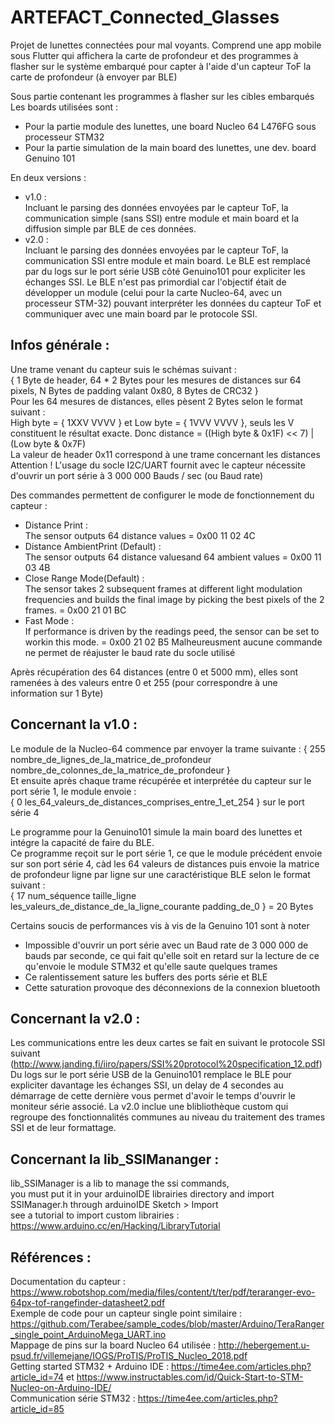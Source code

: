 # ARTEFACT_Connected_Glasses
Projet de lunettes connectées pour mal voyants. Comprend une app mobile sous Flutter qui affichera la carte de profondeur et des programmes à flasher sur le système embarqué pour capter à l'aide d'un capteur ToF la carte de profondeur (à envoyer par BLE)

Sous partie contenant les programmes à flasher sur les cibles embarqués<br />
Les boards utilisées sont :
- Pour la partie module des lunettes, une board Nucleo 64 L476FG sous processeur STM32
- Pour la partie simulation de la main board des lunettes, une dev. board Genuino 101

En deux versions :
- v1.0 :<br /> Incluant le parsing des données envoyées par le capteur ToF, la communication simple (sans SSI) entre module et main board et la diffusion simple par BLE de ces données.
- v2.0 :<br /> Incluant le parsing des données envoyées par le capteur ToF, la communication SSI entre module et main board. Le BLE est remplacé par du logs sur le port série USB côté Genuino101 pour expliciter les échanges SSI. Le BLE n'est pas primordial car l'objectif était de développer un module (celui pour la carte Nucleo-64, avec un processeur STM-32) pouvant interpréter les données du capteur ToF et communiquer avec une main board par le protocole SSI.

## Infos générale :<br />
Une trame venant du capteur suis le schémas suivant : <br />
{ 1 Byte de header, 64 * 2 Bytes pour les mesures de distances sur 64 pixels, N Bytes de padding valant 0x80, 8 Bytes de CRC32 }<br />
Pour les 64 mesures de distances, elles pèsent 2 Bytes selon le format suivant :<br />
High byte = { 1XXV VVVV } et Low byte = { 1VVV VVVV }, seuls les V constituent le résultat exacte. Donc distance = ((High byte & 0x1F) << 7) | (Low byte & 0x7F)<br />
La valeur de header 0x11 correspond à une trame concernant les distances<br />
Attention ! L'usage du socle I2C/UART fournit avec le capteur nécessite d'ouvrir un port série à 3 000 000 Bauds / sec (ou Baud rate)<br />

Des commandes permettent de configurer le mode de fonctionnement du capteur :
- Distance Print :<br /> The sensor outputs 64 distance values = 0x00 11 02 4C
- Distance AmbientPrint (Default) :<br /> The sensor outputs 64 distance valuesand 64 ambient values = 0x00 11 03 4B
- Close Range Mode(Default) :<br /> The sensor takes 2 subsequent frames at different light modulation frequencies and builds the final image by picking the best pixels of the 2 frames. = 0x00 21 01 BC
- Fast Mode :<br /> If performance is driven by the readings peed, the sensor can be set to workin this mode. = 0x00 21 02 B5
Malheureusment aucune commande ne permet de réajuster le baud rate du socle utilisé

Après récupération des 64 distances (entre 0 et 5000 mm), elles sont ramenées à des valeurs entre 0 et 255 (pour correspondre à une information sur 1 Byte)

## Concernant la v1.0 : <br />
Le module de la Nucleo-64 commence par envoyer la trame suivante : { 255 nombre_de_lignes_de_la_matrice_de_profondeur nombre_de_colonnes_de_la_matrice_de_profondeur }<br />
Et ensuite après chaque trame récupérée et interprétée du capteur sur le port série 1, le module envoie :<br /> { 0 les_64_valeurs_de_distances_comprises_entre_1_et_254 } sur le port série 4<br />

Le programme pour la Genuino101 simule la main board des lunettes et intégre la capacité de faire du BLE.<br />
Ce programme reçoit sur le port série 1, ce que le module précédent envoie sur son port série 4, càd les 64 valeurs de distances
puis envoie la matrice de profondeur ligne par ligne sur une caractéristique BLE selon le format suivant :<br />
{ 17 num_séquence taille_ligne les_valeurs_de_distance_de_la_ligne_courante padding_de_0 } = 20 Bytes<br />

Certains soucis de performances vis à vis de la Genuino 101 sont à noter
- Impossible d'ouvrir un port série avec un Baud rate de 3 000 000 de bauds par seconde, ce qui fait qu'elle soit en retard sur la lecture de ce qu'envoie le module STM32 et qu'elle saute quelques trames
- Ce ralentissement sature les buffers des ports série et BLE
- Cette saturation provoque des déconnexions de la connexion bluetooth

## Concernant la v2.0 : <br />
Les communications entre les deux cartes se fait en suivant le protocole SSI suivant (http://www.janding.fi/iiro/papers/SSI%20protocol%20specification_12.pdf) <br />
Du logs sur le port série USB de la Genuino101 remplace le BLE pour expliciter davantage les échanges SSI, un delay de 4 secondes au démarrage de cette dernière vous permet d'avoir le temps d'ouvrir le moniteur série associé.
La v2.0 inclue une blibliothèque custom qui regroupe des fonctionnalités communes au niveau du traitement des trames SSI et de leur formattage.

## Concernant la lib_SSIMananger : <br />
lib_SSIManager is a lib to manage the ssi commands, <br />
you must put it in your arduinoIDE librairies directory and import SSIManager.h through arduinoIDE Sketch \> Import<br />
see a tutorial to import custom librairies :<br />
https://www.arduino.cc/en/Hacking/LibraryTutorial <br />

## Références :<br />
Documentation du capteur : https://www.robotshop.com/media/files/content/t/ter/pdf/teraranger-evo-64px-tof-rangefinder-datasheet2.pdf <br />
Exemple de code pour un capteur single point similaire : https://github.com/Terabee/sample_codes/blob/master/Arduino/TeraRanger_single_point_ArduinoMega_UART.ino <br />
Mappage de pins sur la board Nucleo 64 utilisée : http://hebergement.u-psud.fr/villemejane/IOGS/ProTIS/ProTIS_Nucleo_2018.pdf <br />
Getting started STM32 + Arduino IDE : https://time4ee.com/articles.php?article_id=74 et https://www.instructables.com/id/Quick-Start-to-STM-Nucleo-on-Arduino-IDE/ <br />
Communication série STM32 : https://time4ee.com/articles.php?article_id=85 <br />
